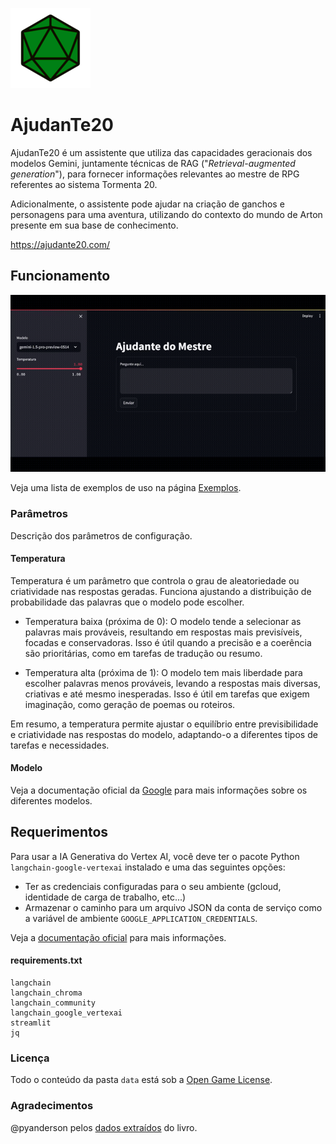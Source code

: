 ![img-logo](./img/128px-D20_icon.png)
# AjudanTe20  

AjudanTe20 é um assistente que utiliza das capacidades geracionais dos modelos Gemini, juntamente técnicas de RAG ("*Retrieval-augmented generation*"), para fornecer informações relevantes ao mestre de RPG referentes ao sistema Tormenta 20.

Adicionalmente, o assistente pode ajudar na criação de ganchos e personagens para uma aventura, utilizando do contexto do mundo de Arton presente em sua base de conhecimento.

https://ajudante20.com/

## Funcionamento
![ex-gif](./img/example.gif)

Veja uma lista de exemplos de uso na página [Exemplos](./exemplos/README.md).

### Parâmetros
Descrição dos parâmetros de configuração.

#### Temperatura

Temperatura é um parâmetro que controla o grau de aleatoriedade ou criatividade nas respostas geradas. Funciona ajustando a distribuição de probabilidade das palavras que o modelo pode escolher.

- Temperatura baixa (próxima de 0): O modelo tende a selecionar as palavras mais prováveis, resultando em respostas mais previsíveis, focadas e conservadoras. Isso é útil quando a precisão e a coerência são prioritárias, como em tarefas de tradução ou resumo.

- Temperatura alta (próxima de 1): O modelo tem mais liberdade para escolher palavras menos prováveis, levando a respostas mais diversas, criativas e até mesmo inesperadas. Isso é útil em tarefas que exigem imaginação, como geração de poemas ou roteiros.

Em resumo, a temperatura permite ajustar o equilíbrio entre previsibilidade e criatividade nas respostas do modelo, adaptando-o a diferentes tipos de tarefas e necessidades.

#### Modelo

Veja a documentação oficial da [Google](https://ai.google.dev/gemini-api/docs/models/gemini) para mais informações sobre os diferentes modelos.

## Requerimentos
Para usar a IA Generativa do Vertex AI, você deve ter o pacote Python `langchain-google-vertexai` instalado e uma das seguintes opções:

- Ter as credenciais configuradas para o seu ambiente (gcloud, identidade de carga de trabalho, etc...)
- Armazenar o caminho para um arquivo JSON da conta de serviço como a variável de ambiente `GOOGLE_APPLICATION_CREDENTIALS`.

Veja a [documentação oficial](https://cloud.google.com/docs/authentication/application-default-credentials#GAC) para mais informações.

#### requirements.txt
```
langchain
langchain_chroma
langchain_community
langchain_google_vertexai
streamlit
jq
```

### Licença
Todo o conteúdo da pasta `data` está sob a [Open Game License](OPEN_GAME_LICENSE).

### Agradecimentos

@pyanderson pelos [dados extraídos](https://github.com/pyanderson/roll20_tormenta20_grimoire) do livro.
